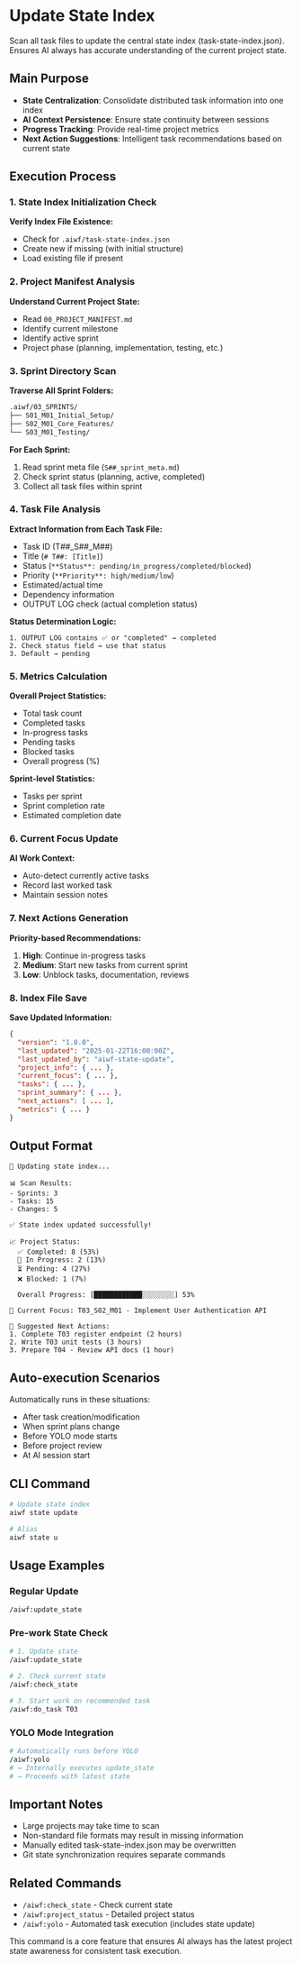 # Update State Index

Scan all task files to update the central state index (task-state-index.json). Ensures AI always has accurate understanding of the current project state.

## Main Purpose

- **State Centralization**: Consolidate distributed task information into one index
- **AI Context Persistence**: Ensure state continuity between sessions
- **Progress Tracking**: Provide real-time project metrics
- **Next Action Suggestions**: Intelligent task recommendations based on current state

## Execution Process

### 1. State Index Initialization Check

**Verify Index File Existence:**
- Check for `.aiwf/task-state-index.json`
- Create new if missing (with initial structure)
- Load existing file if present

### 2. Project Manifest Analysis

**Understand Current Project State:**
- Read `00_PROJECT_MANIFEST.md`
- Identify current milestone
- Identify active sprint
- Project phase (planning, implementation, testing, etc.)

### 3. Sprint Directory Scan

**Traverse All Sprint Folders:**
```bash
.aiwf/03_SPRINTS/
├── S01_M01_Initial_Setup/
├── S02_M01_Core_Features/
└── S03_M01_Testing/
```

**For Each Sprint:**
1. Read sprint meta file (`S##_sprint_meta.md`)
2. Check sprint status (planning, active, completed)
3. Collect all task files within sprint

### 4. Task File Analysis

**Extract Information from Each Task File:**
- Task ID (T##_S##_M##)
- Title (`# T##: [Title]`)
- Status (`**Status**: pending/in_progress/completed/blocked`)
- Priority (`**Priority**: high/medium/low`)
- Estimated/actual time
- Dependency information
- OUTPUT LOG check (actual completion status)

**Status Determination Logic:**
```
1. OUTPUT LOG contains ✅ or "completed" → completed
2. Check status field → use that status
3. Default → pending
```

### 5. Metrics Calculation

**Overall Project Statistics:**
- Total task count
- Completed tasks
- In-progress tasks
- Pending tasks
- Blocked tasks
- Overall progress (%)

**Sprint-level Statistics:**
- Tasks per sprint
- Sprint completion rate
- Estimated completion date

### 6. Current Focus Update

**AI Work Context:**
- Auto-detect currently active tasks
- Record last worked task
- Maintain session notes

### 7. Next Actions Generation

**Priority-based Recommendations:**

1. **High**: Continue in-progress tasks
2. **Medium**: Start new tasks from current sprint
3. **Low**: Unblock tasks, documentation, reviews

### 8. Index File Save

**Save Updated Information:**
```json
{
  "version": "1.0.0",
  "last_updated": "2025-01-22T16:00:00Z",
  "last_updated_by": "aiwf-state-update",
  "project_info": { ... },
  "current_focus": { ... },
  "tasks": { ... },
  "sprint_summary": { ... },
  "next_actions": [ ... ],
  "metrics": { ... }
}
```

## Output Format

```
🔄 Updating state index...

📊 Scan Results:
- Sprints: 3
- Tasks: 15
- Changes: 5

✅ State index updated successfully!

📈 Project Status:
  ✅ Completed: 8 (53%)
  🔄 In Progress: 2 (13%)
  ⏳ Pending: 4 (27%)
  ❌ Blocked: 1 (7%)
  
  Overall Progress: [████████████░░░░░░░░] 53%

🎯 Current Focus: T03_S02_M01 - Implement User Authentication API

🚀 Suggested Next Actions:
1. Complete T03 register endpoint (2 hours)
2. Write T03 unit tests (3 hours)
3. Prepare T04 - Review API docs (1 hour)
```

## Auto-execution Scenarios

Automatically runs in these situations:
- After task creation/modification
- When sprint plans change
- Before YOLO mode starts
- Before project review
- At AI session start

## CLI Command

```bash
# Update state index
aiwf state update

# Alias
aiwf state u
```

## Usage Examples

### Regular Update
```bash
/aiwf:update_state
```

### Pre-work State Check
```bash
# 1. Update state
/aiwf:update_state

# 2. Check current state
/aiwf:check_state

# 3. Start work on recommended task
/aiwf:do_task T03
```

### YOLO Mode Integration
```bash
# Automatically runs before YOLO
/aiwf:yolo
# → Internally executes update_state
# → Proceeds with latest state
```

## Important Notes

- Large projects may take time to scan
- Non-standard file formats may result in missing information
- Manually edited task-state-index.json may be overwritten
- Git state synchronization requires separate commands

## Related Commands

- `/aiwf:check_state` - Check current state
- `/aiwf:project_status` - Detailed project status
- `/aiwf:yolo` - Automated task execution (includes state update)

This command is a core feature that ensures AI always has the latest project state awareness for consistent task execution.